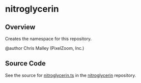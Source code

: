 # nitroglycerin

## Overview

Creates the namespace for this repository.

@author Chris Malley (PixelZoom, Inc.)



## Source Code

See the source for [nitroglycerin.ts](https://github.com/phetsims/nitroglycerin/blob/main/js/nitroglycerin.ts) in the [nitroglycerin](https://github.com/phetsims/nitroglycerin) repository.
